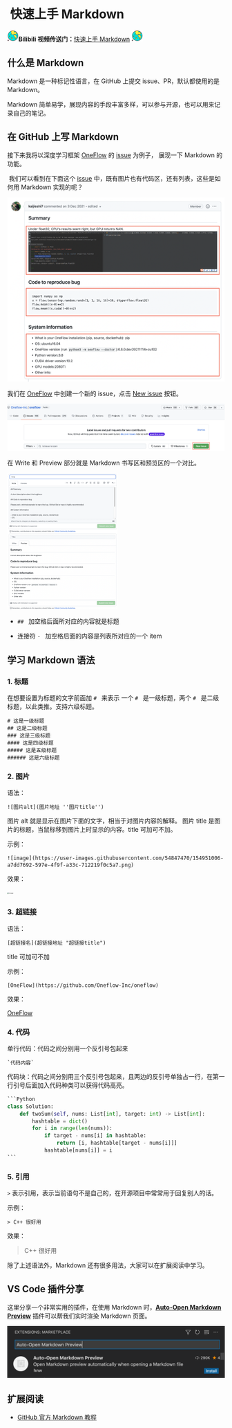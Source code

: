 #  快速上手 Markdown



<img src="image/ball.png" style="zoom:13%;" align="left" />**Bilibili 视频传送门：**[快速上手 Markdown](https://www.bilibili.com/video/BV1P44y1a7oB?spm_id_from=333.999.0.0)  <img src="image/ball.png" style="zoom:13%;"/>

## 什么是 Markdown 



Markdown 是一种标记性语言，在 GitHub 上提交 issue、PR，默认都使用的是 Markdown。

Markdown 简单易学，展现内容的手段丰富多样，可以参与开源，也可以用来记录自己的笔记。

## 在 GitHub 上写 Markdown



接下来我将以深度学习框架 [OneFlow](https://github.com/Oneflow-Inc/oneflow) 的 [issue](https://github.com/Oneflow-Inc/oneflow/issues/6917) 为例子， 展现一下 Markdown 的功能。

 我们可以看到在下面这个 [issue](https://github.com/Oneflow-Inc/oneflow/issues/6917) 中，既有图片也有代码区，还有列表，这些是如何用 Markdown 实现的呢？

![markdown_issue.png](image/markdown_issue.png)

我们在 [OneFlow](https://github.com/Oneflow-Inc/oneflow) 中创建一个新的 issue，点击 [New issue](https://github.com/Oneflow-Inc/oneflow/issues/new/choose) 按钮。

<img src="image/new_issue.png" alt="new_issue.png" style="zoom:80%;" />

在 Write 和 Preview 部分就是 Markdown 书写区和预览区的一个对比。

<img src="image/write.png" style="zoom:25%;"  align="left"  /><img src="image/preview.png" style="zoom:25%;" lign="right"/>

- `## ` 加空格后面所对应的内容就是标题

- 连接符 `- ` 加空格后面的内容是列表所对应的一个 item

## 学习 Markdown 语法



### 1. 标题

在想要设置为标题的文字前面加 `# ` 来表示
一个 `# ` 是一级标题，两个 `# ` 是二级标题，以此类推。支持六级标题。

```
# 这是一级标题
## 这是二级标题
### 这是三级标题
#### 这是四级标题
##### 这是五级标题
###### 这是六级标题
```

### 2. 图片

语法：

```
![图片alt](图片地址 ''图片title'')
```

图片 alt 就是显示在图片下面的文字，相当于对图片内容的解释。
图片 title 是图片的标题，当鼠标移到图片上时显示的内容。title 可加可不加。

示例：

```
![image](https://user-images.githubusercontent.com/54847470/154951006-a7dd7692-597e-4f9f-a33c-712219f0c5a7.png)
```

效果：

<img src="https://user-images.githubusercontent.com/54847470/154951382-58059c14-db4d-41a5-9734-4f6334305a57.png" alt="image" style="zoom:25%;"  align="center"  />

### 3. 超链接

语法：

```
[超链接名](超链接地址 "超链接title")
```

title 可加可不加

示例：

```
[OneFlow](https://github.com/Oneflow-Inc/oneflow)
```

效果：

[OneFlow](https://github.com/Oneflow-Inc/oneflow)

### 4. 代码

单行代码：代码之间分别用一个反引号包起来

```
`代码内容`
```

代码块：代码之间分别用三个反引号包起来，且两边的反引号单独占一行，在第一行引号后面加入代码种类可以获得代码高亮。

````python
```Python
class Solution:
    def twoSum(self, nums: List[int], target: int) -> List[int]:
        hashtable = dict()
        for i in range(len(nums)):
            if target - nums[i] in hashtable:
                return [i, hashtable[target - nums[i]]]
            hashtable[nums[i]] = i
```
````

### 5. 引用

`>` 表示引用，表示当前语句不是自己的，在开源项目中常常用于回复别人的话。

示例：

```
> C++ 很好用
```

效果：

> C++ 很好用

除了上述语法外，Markdown 还有很多用法，大家可以在扩展阅读中学习。



## VS Code 插件分享



这里分享一个非常实用的插件，在使用 Markdown 时，[**Auto-Open Markdown Preview**](https://marketplace.visualstudio.com/items?itemName=hnw.vscode-auto-open-markdown-preview) 插件可以帮我们实时渲染 Markdown 页面。

<img src="image/Auto-Open Markdown Preview.png" alt="Auto-Open Markdown Preview.png" style="zoom: 50%;" />

## 扩展阅读

- [GitHub 官方 Markdown 教程](https://docs.github.com/en/get-started/writing-on-github/getting-started-with-writing-and-formatting-on-github/basic-writing-and-formatting-syntax)
